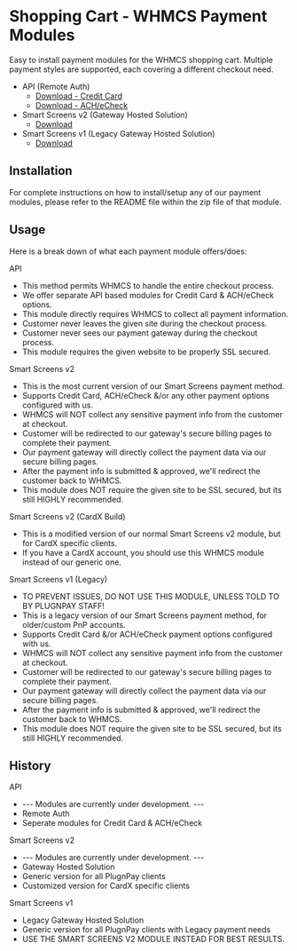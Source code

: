 # Shopping Cart - WHMCS Payment Modules

Easy to install payment modules for the WHMCS shopping cart.
Multiple payment styles are supported, each covering a different checkout need.

* API (Remote Auth)
  - [Download - Credit Card](./whmcd_api_cc_module.zip)
  - [Download - ACH/eCheck](./whmcd_api_ach_module.zip)
* Smart Screens v2 (Gateway Hosted Solution)
  - [Download](./wwhmcd_ss1_module.zip)
* Smart Screens v1 (Legacy Gateway Hosted Solution)
  - [Download](./whmcd_ss1_module.zip)
  
## Installation

For complete instructions on how to install/setup any of our payment modules, please refer to the README file within the zip file of that module.

## Usage

Here is a break down of what each payment module offers/does:

API
* This method permits WHMCS to handle the entire checkout process.
* We offer separate API based modules for Credit Card & ACH/eCheck options.
* This module directly requires WHMCS to collect all payment information.
* Customer never leaves the given site during the checkout process.
* Customer never sees our payment gateway during the checkout process.
* This module requires the given website to be properly SSL secured.

Smart Screens v2
* This is the most current version of our Smart Screens payment method.
* Supports Credit Card, ACH/eCheck &/or any other payment options configured with us.
* WHMCS will NOT collect any sensitive payment info from the customer at checkout.
* Customer will be redirected to our gateway's secure billing pages to complete their payment.
* Our payment gateway will directly collect the payment data via our secure billing pages.
* After the payment info is submitted & approved, we'll redirect the customer back to WHMCS.
* This module does NOT require the given site to be SSL secured, but its still HIGHLY recommended.

Smart Screens v2 (CardX Build)
* This is a modified version of our normal Smart Screens v2 module, but for CardX specific clients.
* If you have a CardX account, you should use this WHMCS module instead of our generic one.

Smart Screens v1 (Legacy)
* TO PREVENT ISSUES, DO NOT USE THIS MODULE, UNLESS TOLD TO BY PLUGNPAY STAFF!
* This is a legacy version of our Smart Screens payment method, for older/custom PnP accounts.
* Supports Credit Card &/or ACH/eCheck payment options configured with us.
* WHMCS will NOT collect any sensitive payment info from the customer at checkout.
* Customer will be redirected to our gateway's secure billing pages to complete their payment.
* Our payment gateway will directly collect the payment data via our secure billing pages.
* After the payment info is submitted & approved, we'll redirect the customer back to WHMCS.
* This module does NOT require the given site to be SSL secured, but its still HIGHLY recommended.

## History

API
* --- Modules are currently under development. ---
* Remote Auth
* Seperate modules for Credit Card & ACH/eCheck

Smart Screens v2
* --- Modules are currently under development. ---
* Gateway Hosted Solution
* Generic version for all PlugnPay clients
* Customized version for CardX specific clients


Smart Screens v1
* Legacy Gateway Hosted Solution
* Generic version for all PlugnPay clients with Legacy payment needs
* USE THE SMART SCREENS V2 MODULE INSTEAD FOR BEST RESULTS.

